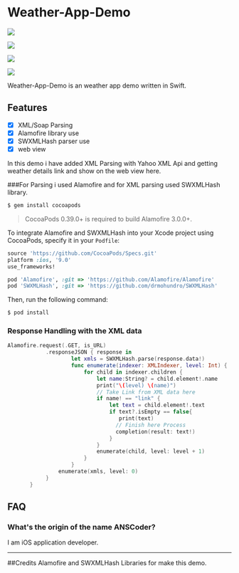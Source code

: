 # Weather-App-Demo

![](https://github.com/ANSCoder/Weather-App-Demo/blob/master/Images/Simulator%20Screen%20Shot%2001-Jun-2016%2C%2012.25.11%20AM.png) 

![](https://github.com/ANSCoder/Weather-App-Demo/blob/master/Images/Simulator%20Screen%20Shot%2001-Jun-2016%2C%2012.25.37%20AM.png)

![](https://github.com/ANSCoder/Weather-App-Demo/blob/master/Images/Simulator%20Screen%20Shot%2001-Jun-2016%2C%2012.25.44%20AM.png)

![](https://github.com/ANSCoder/Weather-App-Demo/blob/master/Images/Simulator%20Screen%20Shot%2001-Jun-2016%2C%2012.26.00%20AM.png)

Weather-App-Demo is an weather app demo written in Swift.

## Features

- [x] XML/Soap Parsing
- [x] Alamofire library use
- [x] SWXMLHash parser use
- [x] web view

In this demo i have added XML Parsing with Yahoo XML Api and getting weather details link and show on the 
web view here.

###For Parsing i used Alamofire and for XML parsing used SWXMLHash library.

```bash
$ gem install cocoapods
```

> CocoaPods 0.39.0+ is required to build Alamofire 3.0.0+.

To integrate Alamofire and SWXMLHash into your Xcode project using CocoaPods, specify it in your `Podfile`:


```ruby
source 'https://github.com/CocoaPods/Specs.git'
platform :ios, '9.0'
use_frameworks!

pod 'Alamofire', :git => 'https://github.com/Alamofire/Alamofire'
pod 'SWXMLHash', :git => 'https://github.com/drmohundro/SWXMLHash'

```
 
Then, run the following command:

```bash
$ pod install
``` 
### Response Handling with the XML data 
 
```swift
Alamofire.request(.GET, is_URL)
            .responseJSON { response in
                    let xmls = SWXMLHash.parse(response.data!)
                    func enumerate(indexer: XMLIndexer, level: Int) {
                        for child in indexer.children {
                            let name:String? = child.element!.name
                            print("\(level) \(name)")
                            // Take Link from XML data here 
                            if name! == "link" {
                                let text = child.element!.text
                                if text?.isEmpty == false{
                                   print(text)
                                  // Finish here Process
                                  completion(result: text!)
                                }
                            }
                            enumerate(child, level: level + 1)
                        }
                    }
                enumerate(xmls, level: 0)
            }
       }
``` 

## FAQ

### What's the origin of the name ANSCoder?
I am iOS application developer. 

---

##Credits
Alamofire and SWXMLHash Libraries for make this demo.

